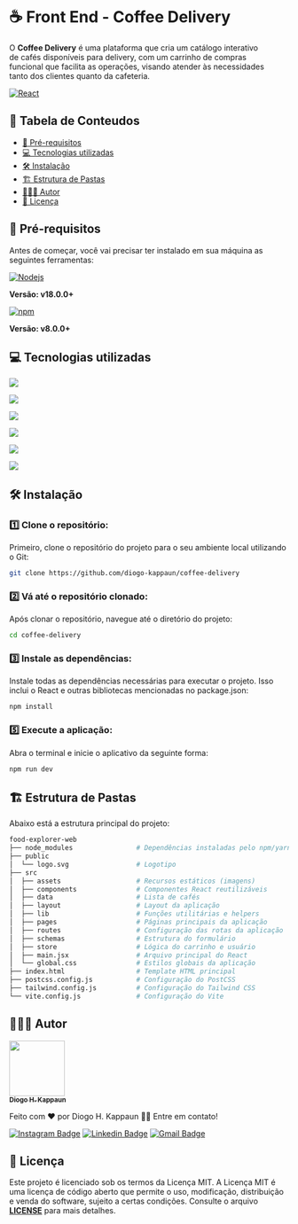 ﻿<div>
  <h1>☕ Front End - Coffee Delivery</h1>

  <p style="max-width: 460px;">O <b>Coffee Delivery</b> é uma plataforma que cria um catálogo interativo de cafés disponíveis para delivery, com um carrinho de compras funcional que facilita as operações, visando atender às necessidades tanto dos clientes quanto da cafeteria.</p>

  <a href="https://coffeedeliverydiogo.vercel.app/" target="_blank"><img alt="React" src="https://img.shields.io/badge/Coffee%20Delivery-ff7f0f?style=for-the-badge&logo=vercel&logoColor=white"></a>
  
</div>

## 📖 Tabela de Conteudos
  <ul>
    <li><a href="#-pré-requisitos">📃 Pré-requisitos</a></li>
    <li><a href="#-tecnologias-utilizadas">💻 Tecnologias utilizadas</a></li>
    <li><a href="#%EF%B8%8F-instalação">🛠️ Instalação</a></li>
    <li><a href="#%EF%B8%8F-estrutura-de-pastas">🏗️ Estrutura de Pastas</a></li>
    <li><a href="#-autor">👨🏻‍💻 Autor</a></li>
    <li><a href="#-licença">📄 Licença</a></li>
  </ul>

## 📃 Pré-requisitos
<p>Antes de começar, você vai precisar ter instalado em sua máquina as seguintes ferramentas:</p>
<a href="https://nodejs.org/en/download"><img src="https://img.shields.io/badge/Node%20js-339933?style=for-the-badge&logo=nodedotjs&logoColor=white" alt="Nodejs"></a>
<p><b>Versão: v18.0.0+</b></p>
<a href=""><img src="https://img.shields.io/badge/npm-CB3837?style=for-the-badge&logo=npm&logoColor=white" alt="npm"></a>
<p><b>Versão: v8.0.0+</b></p>

## 💻 Tecnologias utilizadas
<div>
  <p><a href="https://developer.mozilla.org/pt-BR/docs/Web/JavaScript"><img src="https://img.shields.io/badge/JavaScript-F7DF1E?style=for-the-badge&logo=javascript&logoColor=white"></a></p>
  <p><a href="https://react.dev/"><img src="https://img.shields.io/badge/React-61DAFB?style=for-the-badge&logo=react&logoColor=white"></a></p>
  <p><a href="https://tailwindcss.com/"><img src="https://img.shields.io/badge/Tailwind_CSS-06B6D4?style=for-the-badge&logo=tailwind-css&logoColor=white"></a></p>
  <p><a href="https://www.radix-ui.com/"><img src="https://img.shields.io/badge/radix_ui-161618?style=for-the-badge&logo=radixui&logoColor=white"></a></p>
  <p><a href="https://reactrouter.com/en/main"><img src="https://img.shields.io/badge/react_router-CA4245?style=for-the-badge&logo=reactrouter&logoColor=white"></a></p>
  <p><a href="https://vitejs.dev/"><img src="https://img.shields.io/badge/Vite-B73BFE?style=for-the-badge&logo=vite&logoColor=white"></a></p>
</div>

## 🛠️ Instalação
### 1️⃣ Clone o repositório:
Primeiro, clone o repositório do projeto para o seu ambiente local utilizando o Git:

```bash
git clone https://github.com/diogo-kappaun/coffee-delivery
```
### 2️⃣ Vá até o repositório clonado:
Após clonar o repositório, navegue até o diretório do projeto:
```bash
cd coffee-delivery
```
### 3️⃣ Instale as dependências:
Instale todas as dependências necessárias para executar o projeto. Isso inclui o React e outras bibliotecas mencionadas no package.json:
```bash
npm install
```
### 5️⃣ Execute a aplicação:
Abra o terminal e inicie o aplicativo da seguinte forma:
```bash
npm run dev
```
## 🏗️ Estrutura de Pastas
Abaixo está a estrutura principal do projeto:
```bash
food-explorer-web
├── node_modules                # Dependências instaladas pelo npm/yarn
├── public
│  └── logo.svg                 # Logotipo
├── src
│  ├── assets                   # Recursos estáticos (imagens)
│  ├── components               # Componentes React reutilizáveis
│  ├── data                     # Lista de cafés
│  ├── layout                   # Layout da aplicação
│  ├── lib                      # Funções utilitárias e helpers
│  ├── pages                    # Páginas principais da aplicação
│  ├── routes                   # Configuração das rotas da aplicação
│  ├── schemas                  # Estrutura do formulário
│  ├── store                    # Lógica do carrinho e usuário
│  ├── main.jsx                 # Arquivo principal do React
│  └── global.css               # Estilos globais da aplicação
├── index.html                  # Template HTML principal
├── postcss.config.js           # Configuração do PostCSS
├── tailwind.config.js          # Configuração do Tailwind CSS
└── vite.config.js              # Configuração do Vite
```

## 👨🏻‍💻 Autor

<a href="https://github.com/diogo-kappaun">
 <img src="https://github.com/diogo-kappaun.png" width="100px;" />
 <br />
 <sub><b>Diogo H. Kappaun</b></sub>
</a>


Feito com ❤️ por Diogo H. Kappaun 👋🏽 Entre em contato!

[![Instagram Badge](https://img.shields.io/badge/@eu.diogokappaun-E4405F?style=for-the-badge&logo=instagram&logoColor=white&link=https://www.instagram.com/eu.diogokappaun/)](https://www.instagram.com/eu.diogokappaun/) [![Linkedin Badge](https://img.shields.io/badge/Diogo_Kappaun-blue?style=for-the-badge&logo=Linkedin&logoColor=white&link=https://www.linkedin.com/in/diogo-kappaun-2070b2265/)](https://www.linkedin.com/in/diogo-kappaun-2070b2265/) 
[![Gmail Badge](https://img.shields.io/badge/Me_envie_um_email-c14438?style=for-the-badge&logo=Gmail&logoColor=white&link=mailto:diogohkappaun@gmail.com)](mailto:diogohkappaun@gmail.com)

## 📄 Licença

Este projeto é licenciado sob os termos da Licença MIT. A Licença MIT é uma licença de código aberto que permite o uso, modificação, distribuição e venda do software, sujeito a certas condições. Consulte o arquivo <b><a href="https://github.com/diogo-kappaun/coffee-delivery/blob/main/LICENSE">LICENSE</a></b> para mais detalhes.
